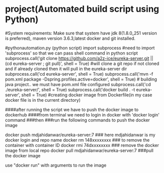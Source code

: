 # project(Automated build script using Python)
#System requirements: Make sure that system have jdk 8(1.8.0_251 version is preferred), maven version 3.6.3,latest docker and git installed.


#pythonautomation.py (python script)
import subprocess                #need to import 'subprocess' so that we can pass shell command in python script 
subprocess.call('git clone https://github.com/a2z-ice/eureka-server.git || (cd eureka-server ; git pull)', shell = True)    #will clone a git repo if not cloned and if already cloned then it will pull in the eureka-server dir   
subprocess.call('cd eureka-server', shell = True)
subprocess.call('mvn -f pom.xml package -Dspring.profiles.active=docker', shell = True) # building java project.. we must have pom.xml file configured 
subprocess.call('cd ./eureka-server/', shell = True)
subprocess.call('docker build . -t eureka-server', shell = True) #creating docker image from Dockerfile(in my case docker file is in the current directory)




####after running the script we have to push the docker image to dockerhub 
####from terminal we need to login in docker with 'docker login' command
###then 
###run the following commands to push the docker image 

 docker push mdjahidanwar/eureka-server:7   ### here mdjahidanwar is my docker login and repo name 
 docker rm 148xxxxxxxx   ### to remove the container with container ID
 docker rmi 74dxxxxxxxx ### remove the docker image from local repo 
 docker pull mdjahidanwar/eureka-server:7 ###pull the docker image 



use "docker run" with arguments to run the image
